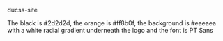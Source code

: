 ducss-site


The black is #2d2d2d, the orange is #ff8b0f, the background is #eaeaea with a white radial gradient underneath the logo and the font is PT Sans

